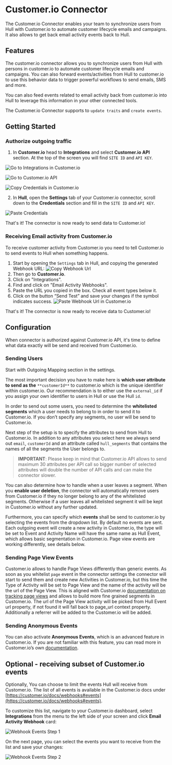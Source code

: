 # Customer.io Connector

The Customer.io Connector enables your team to synchronize users from Hull with Customer.io to automate customer lifecycle emails and campaigns. It also allows to get back email activity events back to Hull.

## Features

The customer.io connector allows you to synchronize users from Hull with persons in customer.io to automate customer lifecycle emails and campaigns. You can also forward events/activities from Hull to customer.io to use this behavior data to trigger powerful workflows to send emails, SMS and more.

You can also feed events related to email activity back from customer.io into Hull to leverage this information in your other connected tools.

The Customer.io Connector supports to `update traits` and `create events`.

## Getting Started

### Authorize outgoing traffic

1. In **Customer.io** head to **Integrations** and select **Customer.io API** section. At the top of the screen you will find `SITE ID` and `API KEY`.

  ![Go to Integrations in Customer.io](./docs/credentials01.png)

  ![Go to Customer.io API](./docs/credentials02.png)

  ![Copy Credentials in Customer.io](./docs/credentials03.png)

2. In **Hull**, open the **Settings** tab of your Customer.io connector, scroll down to the **Credentials** section and fill in the `SITE ID` and `API KEY`.

  ![Paste Credentials](./docs/credentials04.png)


That's it! The connector is now ready to send data to Customer.io!


### Receiving Email activity from Customer.io

To receive customer activity from Customer.io you need to tell Customer.io to send events to Hull when something happens.

1. Start by opening the `Settings` tab in Hull, and copying the generated Webhook URL:
  ![Copy Webhook Url](./docs/webhook01.png)
2. Then go to **Customer.io**.
3. Click on "Integrations".
4. Find and click on "Email Activity Webhooks".
5. Paste the URL you copied in the box. Check all event types below it.
6. Click on the button “Send Test” and save your changes if the symbol indicates success.
  ![Paste Webhook Url in Customer.io](./docs/webhook03.png)


That's it! The connector is now ready to receive data to Customer.io!

## Configuration

When connector is authorized against Customer.io API, it's time to define what data exactly will be send and received from Customer.io.

### Sending Users

Start with Outgoing Mapping section in the settings.

The most important decision you have to make here is **which user attribute to send as the** `**customerId**` to customer.io which is the unique identifier within customer.io. Our recommendation is to either use the `external_id` if you assign your own identifier to users in Hull or use the Hull `id`.

In order to send out some users, you need to determine the **whitelisted segments** which a user needs to belong to in order to send it to Customer.io. If you don’t specify any segments, no user will be send to Customer.io.

Next step of the setup is to specify the attributes to send from Hull to Customer.io. In addition to any attributes you select here we always send out `email`, `customerId` and an attribute called `hull_segments` that contains the names of all the segments the User belongs to.

> **IMPORTANT**: Please keep in mind that Customer.io API allows to send maximum 30 attributes per API call so bigger number of selected attributes will double the number of API calls and can make the connector slower.

You can also determine how to handle when a user leaves a segment. When you **enable user deletion**, the connector will automatically remove users from Customer.io if they no longer belong to any of the whitelisted segments. Otherwise if a user leaves all whitelisted segment it will be kept in Customer.io without any further updated.

Furthermore, you can specify which **events** shall be send to customer.io by selecting the events from the dropdown list. By default no events are sent.
Each outgoing event will create a new activity in Customer.io, the type will be set to Event and Activity Name will have the same name as Hull Event, which allows basic segmentation in Customer.io. Page view events are working differently, see details below.

### Sending Page View Events

Customer.io allows to handle Page Views differently than generic events. As soon as you whitelist `page` event in the connector settings the connector will start to send them and create new Activities in Customer.io, but this time the Type of Activity will be set to Page View and the name of the activity will be the url of the Page View. This is aligned with Customer.io [documentation on tracking page views](https://customer.io/docs/pageviews) and allows to build more fine grained segments in Customer.io.
The url of the Page View activity will be picked from Hull Event url property, if not found it will fall back to page_url context property. Additionally a referrer will be added to the Customer.io will be added.


### Sending Anonymous Events

You can also activate **Anonymous Events**, which is an advanced feature in Customer.io. If you are not familiar with this feature, you can read more in Customer.io’s own [documentation](https://customer.io/docs/anonymous-invite-emails).

## Optional - receiving subset of Customer.io events

Optionally, You can choose to limit the events Hull will receive from Customer.io. The list of all events is available in the Customer.io docs under [https://customer.io/docs/webhooks#events](https://customer.io/docs/webhooks#events).

To customize this list, navigate to your Customer.io dashboard, select **Integrations** from the menu to the left side of your screen and click **Email Activity Webhook** card:

![Webhook Events Step 1](./docs/webhook02.png)

On the next page, you can select the events you want to receive from the list and save your changes:

![Webhook Events Step 2](./docs/webhook_events01.png)

